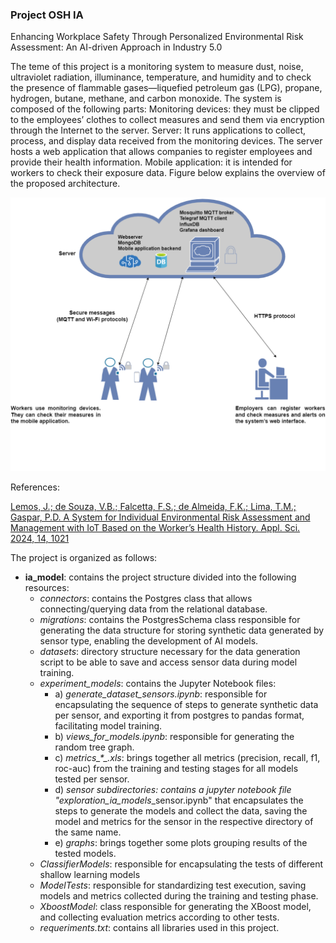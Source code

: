 ### Project OSH IA

Enhancing Workplace Safety Through Personalized Environmental Risk Assessment: An AI-driven Approach in Industry 5.0

The teme of this project is a monitoring system to measure dust, noise, ultraviolet radiation, illuminance, temperature, and humidity and to check the presence of flammable gases—liquefied petroleum gas (LPG), propane, hydrogen, butane, methane, and carbon monoxide. The system is composed of the following parts:
Monitoring devices: they must be clipped to the employees’ clothes to collect measures and send them via encryption through the Internet to the server.
Server: It runs applications to collect, process, and display data received from the monitoring devices. The server hosts a web application that allows companies to register employees and provide their health information.
Mobile application: it is intended for workers to check their exposure data.
Figure below explains the overview of the proposed architecture.

<img src="/images/ApplSci_System_overview.png">


References:

[Lemos, J.; de Souza, V.B.; Falcetta, F.S.; de Almeida, F.K.; Lima, T.M.; Gaspar, P.D. A System for Individual Environmental Risk Assessment and Management with IoT Based on the Worker’s Health History. Appl. Sci. 2024, 14, 1021](https://doi.org/10.3390/app14031021)

The project is organized as follows:
- <b>ia_model</b>: contains the project structure divided into the following resources:
  - <i>connectors</i>: contains the Postgres class that allows connecting/querying data from the relational database.
  - <i>migrations</i>: contains the PostgresSchema class responsible for generating the data structure for storing synthetic data generated by sensor type, enabling the development of AI models.
  - <i>datasets</i>: directory structure necessary for the data generation script to be able to save and access sensor data during model training.
  - <i>experiment_models</i>: contains the Jupyter Notebook files:
    - a) <i>generate_dataset_sensors.ipynb</i>: responsible for encapsulating the sequence of steps to generate synthetic data per sensor, and exporting it from postgres to pandas format, facilitating model training.
    - b) <i>views_for_models.ipynb</i>: responsible for generating the random tree graph.
    - c) <i>metrics_*_.xls</i>: brings together all metrics (precision, recall, f1, roc-auc) from the training and testing stages for all models tested per sensor.
    - d) <i>*_sensor subdirectories</i>: contains a jupyter notebook file "exploration_ia_models_*_sensor.ipynb" that encapsulates the steps to generate the models and collect the data, saving the model and metrics for the sensor in the respective directory of the same name.
    - e) <i>graphs</i>: brings together some plots grouping results of the tested models.
  - <i>ClassifierModels</i>: responsible for encapsulating the tests of different shallow learning models 
  - <i>ModelTests</i>: responsible for standardizing test execution, saving models and metrics collected during the training and testing phase.
  - <i>XboostModel</i>: class responsible for generating the XBoost model, and collecting evaluation metrics according to other tests.
  - <i>requeriments.txt</i>: contains all libraries used in this project.
